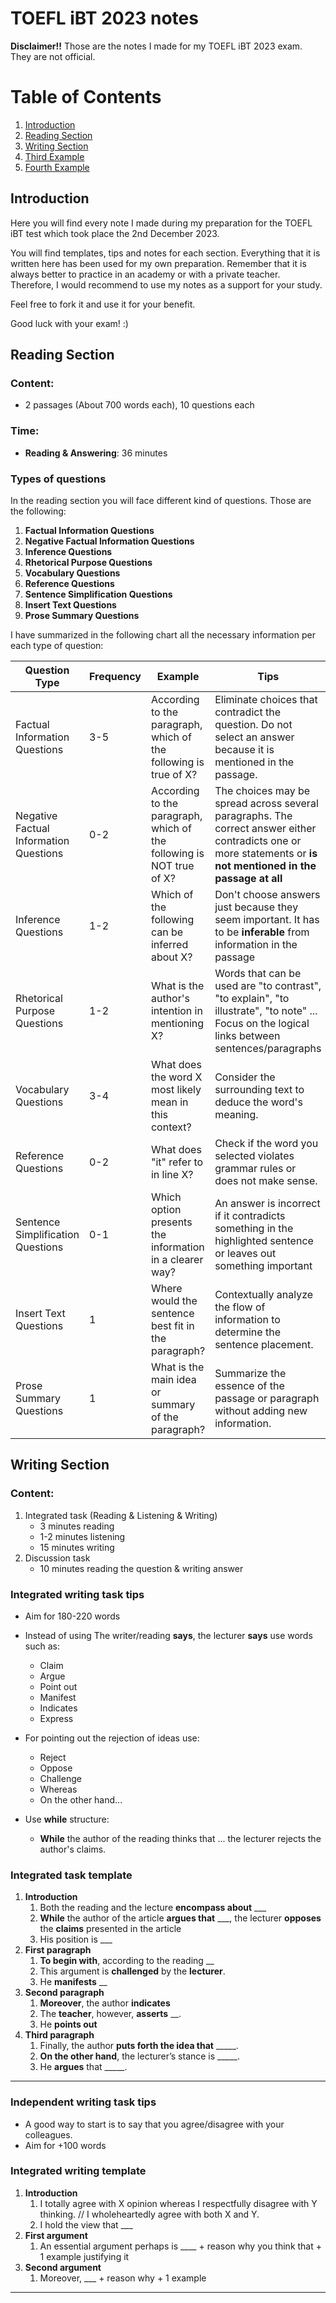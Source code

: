 # TOEFL iBT 2023 notes
**Disclaimer!!** Those are the notes I made for my TOEFL iBT 2023 exam. They are not official.

# Table of Contents
1. [Introduction](#introduction)
2. [Reading Section](#reading-section)
3. [Writing Section](#writing-section)
4. [Third Example](#third-example)
5. [Fourth Example](#fourth-examplehttpwwwfourthexamplecom)


## Introduction
Here you will find every note I made during my preparation for the TOEFL iBT test which took place the 2nd December 2023. 

You will find templates, tips and notes for each section. Everything that it is written here has been used for my own preparation.
Remember that it is always better to practice in an academy or with a private teacher. Therefore, I would recommend to use my notes as a support for your study.

Feel free to fork it and use it for your benefit.

Good luck with your exam! :)

## Reading Section
### Content:
- 2 passages (About 700 words each), 10 questions each
### Time:
- **Reading & Answering**: 36 minutes
### Types of questions
In the reading section you will face different kind of questions. Those are the following:
1. **Factual Information Questions**
2. **Negative Factual Information Questions**
3. **Inference Questions**
4. **Rhetorical Purpose Questions**
5. **Vocabulary Questions**
6. **Reference Questions**
7. **Sentence Simplification Questions**
8. **Insert Text Questions**
9. **Prose Summary Questions**

I have summarized in the following chart all the necessary information per each type of question:

| Question Type                          | Frequency | Example                                                              | Tips                                                                                                                                                           | Score |
|----------------------------------------|-----------|----------------------------------------------------------------------|----------------------------------------------------------------------------------------------------------------------------------------------------------------|-------|
| Factual Information Questions          | 3-5       | According to the paragraph, which of the following is true of X?     | Eliminate choices that contradict the question. Do not select an answer because it is mentioned in the passage.                                                | 1     |
| Negative Factual Information Questions | 0-2       | According to the paragraph, which of the following is NOT true of X? | The choices may be spread across several paragraphs. The correct answer either contradicts one or more statements or **is not mentioned in the passage at all** | 1     |
| Inference Questions                    | 1-2       | Which of the following can be inferred about X?                      | Don't choose answers just because they seem important. It has to be **inferable** from information in the passage                                              | 1     |
| Rhetorical Purpose Questions           | 1-2       | What is the author's intention in mentioning X?                      | Words that can be used are "to contrast", "to explain", "to illustrate", "to note" ... Focus on the logical links between sentences/paragraphs                 | 1     |
| Vocabulary Questions                   | 3-4       | What does the word X most likely mean in this context?               | Consider the surrounding text to deduce the word's meaning.                                                                                                    | 1     |
| Reference Questions                    | 0-2       | What does "it" refer to in line X?                                   | Check if the word you selected violates grammar rules or does not make sense.                                                                                   | 1     |
| Sentence Simplification Questions      | 0-1       | Which option presents the information in a clearer way?              | An answer is incorrect if it contradicts something in the highlighted sentence or leaves out something important                                                | 1     |
| Insert Text Questions                  | 1         | Where would the sentence best fit in the paragraph?                  | Contextually analyze the flow of information to determine the sentence placement.                                                                              | 1     |
| Prose Summary Questions                | 1         | What is the main idea or summary of the paragraph?                   | Summarize the essence of the passage or paragraph without adding new information.                                                                              | 2     |

## Writing Section
### Content:
1. Integrated task (Reading & Listening & Writing)
   - 3 minutes reading
   - 1-2 minutes listening
   - 15 minutes writing
2. Discussion task 
    - 10 minutes reading the question & writing answer

### Integrated writing task tips
- Aim for 180-220 words
- Instead of using The writer/reading **says**, the lecturer **says** use words such as:
    - Claim
    - Argue
    - Point out
    - Manifest
    - Indicates
    - Express

- For pointing out the rejection of ideas use:
    - Reject
    - Oppose
    - Challenge
    - Whereas
    - On the other hand...

- Use **while** structure:
    - **While** the author of the reading thinks that ... the lecturer rejects the author's claims.

### Integrated task template
1) **Introduction**
    1) Both the reading and the lecture **encompass about** ___
    2) **While** the author of the article **argues that** ___, the lecturer **opposes** the **claims** presented in the article
    3) His position is ___
2) **First paragraph**
    1) **To begin with**, according to the reading __
    2) This argument is **challenged** by the **lecturer**.
    3) He **manifests** __
3) **Second paragraph**
    1) **Moreover**, the author **indicates**
    2) The **teacher**, however, **asserts** __.
    3) He **points out**
4) **Third paragraph**
    1) Finally, the author **puts forth the idea that** _____.
    3) **On the other hand**, the lecturer’s stance is  _____.
    4) He **argues** that _____.

---
### Independent writing task tips

- A good way to start is to say that you agree/disagree with your colleagues.
- Aim for +100 words

### Integrated writing template

1) **Introduction**
    1) I totally agree with X opinion whereas I respectfully disagree with Y thinking. // I wholeheartedly agree with both X and Y.
    2) I hold the view that ___
2) **First argument**
    1) An essential argument perhaps is ____ + reason why you think that + 1 example justifying it
3) **Second argument**
    1) Moreover, ___ + reason why + 1 example

---